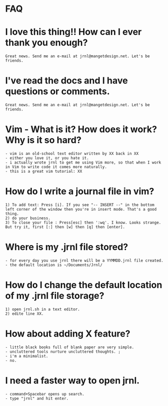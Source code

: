 # FAQ

# I love this thing!! How can I ever thank you enough? 
	Great news. Send me an e-mail at jrnl@mangetdesign.net. Let's be friends. 


# I've read the docs and I have questions or comments. 
	Great news. Send me an e-mail at jrnl@mangetdesign.net. Let's be friends. 

# Vim - What is it? How does it work? Why is it so hard? 
	- vim is an old-school text editor written by XX back in XX
	- either you love it, or you hate it. 
	- i actually wrote jrnl to get me using Vim more, so that when I work in Vim to write code it comes more naturally. 
	- this is a great vim tutorial: XX

# How do I write a journal file in vim? 
	1) To add text: Press [i]. If you see "-- INSERT --" in the bottom left corner of the window then you're in insert mode. That's a good thing.  
	2) do your business. 
	3) To close your file : Press[esc] then ':wq'. I know. Looks strange. But try it, first [:] then [w] then [q] then [enter].
	
# Where is my .jrnl file stored? 
	- for every day you use jrnl there will be a YYMMDD.jrnl file created. 
	- the default location is ~/Documents/Jrnl/
# How do I change the default location of my .jrnl file storage? 
	1) open jrnl.sh in a text editor. 
	2) edite line XX. 
# How about adding X feature? 
	- little black books full of blank paper are very simple. 
	- uncluttered tools nurture uncluttered thoughts. ;
	- i'm a minimalist. 
	- no. 
	
# I need a faster way to open jrnl. 
	- command+Spacebar opens up search. 
	- type "jrnl" and hit enter. 

